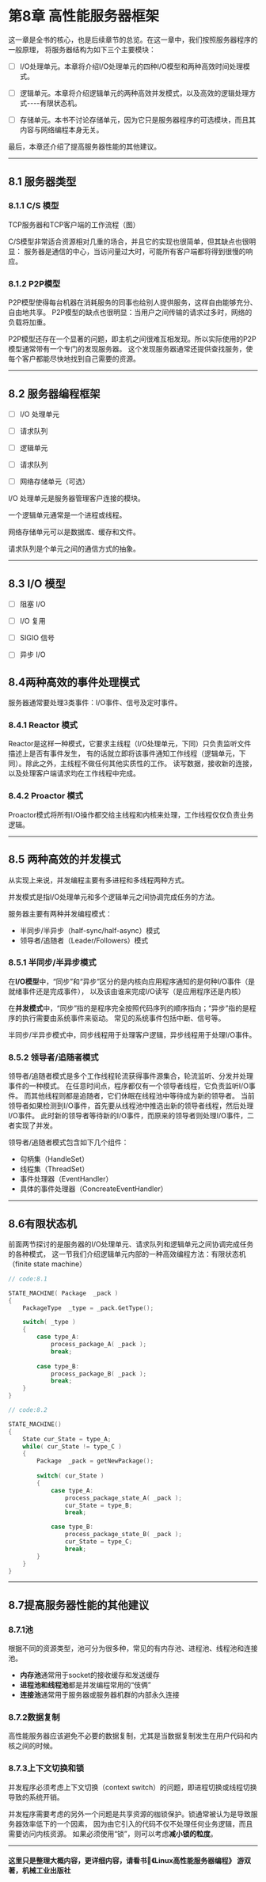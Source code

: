 # 第8章 高性能服务器框架

这一章是全书的核心，也是后续章节的总览。在这一章中，我们按照服务器程序的一般原理，
将服务器结构为如下三个主要模块：

- [ ] I/O处理单元。本章将介绍I/O处理单元的四种I/O模型和两种高效时间处理模式。

- [ ] 逻辑单元。本章将介绍逻辑单元的两种高效并发模式，以及高效的逻辑处理方式----有限状态机。

- [ ] 存储单元。本书不讨论存储单元，因为它只是服务器程序的可选模块，而且其内容与网络编程本身无关。

最后，本章还介绍了提高服务器性能的其他建议。

-----------------------------------------------------------

## 8.1 服务器类型

### 8.1.1 C/S 模型

TCP服务器和TCP客户端的工作流程（图）

C/S模型非常适合资源相对几重的场合，并且它的实现也很简单，但其缺点也很明显：
服务器是通信的中心，当访问量过大时，可能所有客户端都将得到很慢的响应。


### 8.1.2 P2P模型

P2P模型使得每台机器在消耗服务的同事也给别人提供服务，这样自由能够充分、自由地共享。
P2P模型的缺点也很明显：当用户之间传输的请求过多时，网络的负载将加重。

P2P模型还存在一个显著的问题，即主机之间很难互相发现。所以实际使用的P2P模型通常带有一个专门的发现服务器。
这个发现服务器通常还提供查找服务，使每个客户都能尽快地找到自己需要的资源。



-----------------------------------------------------------


## 8.2 服务器编程框架

- [ ] I/O 处理单元

- [ ] 请求队列

- [ ] 逻辑单元

- [ ] 请求队列

- [ ] 网络存储单元（可选）



I/O 处理单元是服务器管理客户连接的模块。

一个逻辑单元通常是一个进程或线程。

网络存储单元可以是数据库、缓存和文件。

请求队列是个单元之间的通信方式的抽象。



-----------------------------------------------------------

## 8.3 I/O 模型

- [ ] 阻塞 I/O 

- [ ] I/O 复用

- [ ] SIGIO 信号

- [ ] 异步 I/O


## 8.4两种高效的事件处理模式

服务器通常要处理3类事件：I/O事件、信号及定时事件。

### 8.4.1 Reactor 模式

Reactor是这样一种模式，它要求主线程（I/O处理单元，下同）只负责监听文件描述上是否有事件发生，
有的话就立即将该事件通知工作线程（逻辑单元，下同）。除此之外，主线程不做任何其他实质性的工作。
读写数据，接收新的连接，以及处理客户端请求均在工作线程中完成。


### 8.4.2 Proactor 模式

Proactor模式将所有I/O操作都交给主线程和内核来处理，工作线程仅仅负责业务逻辑。



-----------------------------------------------------------

## 8.5 两种高效的并发模式

从实现上来说，并发编程主要有多进程和多线程两种方式。

并发模式是指I/O处理单元和多个逻辑单元之间协调完成任务的方法。

服务器主要有两种并发编程模式：
* 半同步/半异步（half-sync/half-async）模式
* 领导者/追随者（Leader/Followers）模式


### 8.5.1 半同步/半异步模式

在**I/O模型**中，“同步”和“异步”区分的是内核向应用程序通知的是何种I/O事件（是就绪事件还是完成事件），
以及该由谁来完成I/O读写（是应用程序还是内核）

在**并发模式**中，“同步”指的是程序完全按照代码序列的顺序指向；“异步”指的是程序的执行需要由系统事件来驱动。
常见的系统事件包括中断、信号等。

 半同步/半异步模式中，同步线程用于处理客户逻辑，异步线程用于处理I/O事件。


### 8.5.2 领导者/追随者模式

领导者/追随者模式是多个工作线程轮流获得事件源集合，轮流监听、分发并处理事件的一种模式。
在任意时间点，程序都仅有一个领导者线程，它负责监听I/O事件。
而其他线程则都是追随者，它们休眠在线程池中等待成为新的领导者。
当前领导者如果检测到I/O事件，首先要从线程池中推选出新的领导者线程，然后处理I/O事件。
此时新的领导者等待新的I/O事件，而原来的领导者则处理I/O事件，二者实现了并发。

领导者/追随者模式包含如下几个组件：
* 句柄集（HandleSet）
* 线程集（ThreadSet）
* 事件处理器（EventHandler）
* 具体的事件处理器（ConcreateEventHandler）



-----------------------------------------------------------

## 8.6有限状态机

前面两节探讨的是服务器的I/O处理单元、请求队列和逻辑单元之间协调完成任务的各种模式，
这一节我们介绍逻辑单元内部的一种高效编程方法：有限状态机（finite  state  machine）

```C++
// code:8.1 

STATE_MACHINE( Package  _pack )
{
    PackageType  _type = _pack.GetType();

    switch( _type )
    {
        case type_A:
            process_package_A( _pack );
            break;
            
        case type_B:
            process_package_B( _pack );
            break;
    }
}
```


```C++
// code:8.2

STATE_MACHINE()
{
    State cur_State = type_A;
    while( cur_State != type_C )
    {
        Package  _pack = getNewPackage();
        
        switch( cur_State )
        {
            case type_A:
                process_package_state_A( _pack );
                cur_State = type_B;
                break;

            case type_B:
                process_package_state_B( _pack );
                cur_State = type_C;
                break;             
        }
    }
}
```


-----------------------------------------------------------

## 8.7提高服务器性能的其他建议

### 8.7.1池

根据不同的资源类型，池可分为很多种，常见的有内存池、进程池、线程池和连接池。
* **内存池**通常用于socket的接收缓存和发送缓存
* **进程池和线程池**都是并发编程常用的“伎俩”
* **连接池**通常用于服务器或服务器机群的内部永久连接

### 8.7.2数据复制

高性能服务器应该避免不必要的数据复制，尤其是当数据复制发生在用户代码和内核之间的时候。


### 8.7.3上下文切换和锁

并发程序必须考虑上下文切换（context switch）的问题，即进程切换或线程切换导致的系统开销。

并发程序需要考虑的另外一个问题是共享资源的枷锁保护。锁通常被认为是导致服务器效率低下的一个因素，
因为由它引入的代码不仅不处理任何业务逻辑，而且需要访问内核资源。
如果必须使用“锁”，则可以考虑**减小锁的粒度**。

-----------------------------------------------------

#### 这里只是整理大概内容，更详细内容，请看书:book:《Linux高性能服务器编程》 游双  著，机械工业出版社
